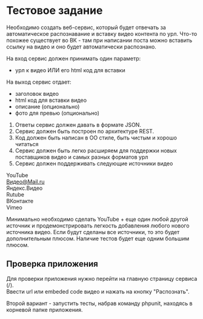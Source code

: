 # Тестовое задание

Необходимо создать веб-сервис, который будет отвечать за автоматическое 
распознавание и вставку видео контента по урл. Что-то похожее существует во ВК - 
там при написании поста можно вставить ссылку на видео и оно будет автоматически 
распознано.  

На вход сервис должен принимать один параметр:  
- урл к видео ИЛИ его html код для вставки  

На выход сервис отдает:  
- заголовок видео  
- html код для вставки видео  
- описание (опционально)  
- фото для превью (опционально)  

1. Ответы сервис должен давать в формате JSON.  
1. Сервис должен быть построен по архитектуре REST.  
1. Код должен быть написан в ОО стиле, быть чистым и хорошо читаться  
1. Сервис должен быть легко расширяем для поддержки новых поставщиков видео 
и самых разных форматов урл  
1. Сервис должен поддерживать следующие источники видео  

YouTube  
Видео@Mail.ru  
Яндекс.Видео  
Rutube  
ВКонтакте  
Vimeo  

Минимально необходимо сделать YouTube + еще один любой другой источник и 
продемонстрировать легкость добавления любого нового источника видео. 
Если будут сделаны все источники, то это будет дополнительным плюсом. 
Наличие тестов будет еще одним большим плюсом.  

## Проверка приложения

Для проверки приложения нужно перейти на главную страницу сервиса (/).  
Ввести url или embeded code видео и нажать на кнопку "Распознать".  

Второй вариант - запустить тесты, набрав команду phpunit, находясь в корневой 
папке приложения.
